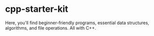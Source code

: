 # cpp-starter-kit
Here, you'll find beginner-friendly programs, essential data structures, algorithms, and file operations. All with C++.
